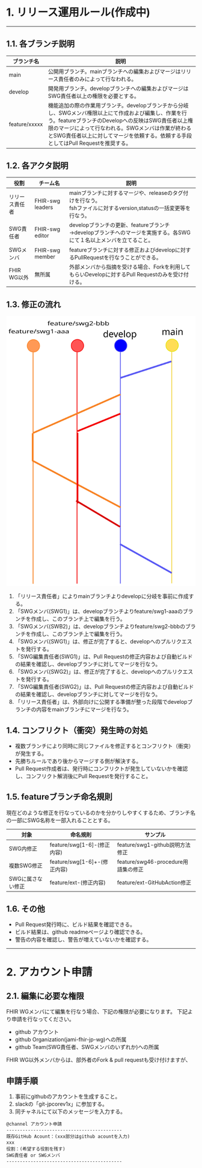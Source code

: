 # 1. リリース運用ルール(作成中)
---

## 1.1. 各ブランチ説明
|ブランチ名|説明|
| --- | ---|
| main | 公開用ブランチ。mainブランチへの編集およびマージはリリース責任者のみによって行なわれる。|
| develop | 開発用ブランチ。developブランチへの編集およびマージはSWG責任者以上の権限を必要とする。|
| feature/xxxxx | 機能追加の際の作業用ブランチ。developブランチから分岐し、SWGメンバ権限以上にて作成および編集し、作業を行う。featureブランチのDevelopへの反映はSWG責任者以上権限のマージによって行なわれる。SWGメンバは作業が終わるとSWG責任者以上に対してマージを依頼する。依頼する手段としてはPull Requestを推奨する。|

## 1.2. 各アクタ説明
|役割|チーム名|説明|
|---|---|---|
|リリース責任者|FHIR-swg leaders|mainブランチに対するマージや、releaseのタグ付けを行なう。<br/>fshファイルに対するversion,statusの一括変更等を行なう。|
|SWG責任者|FHIR-swg editor|developブランチの更新、featureブランチ→developブランチへのマージを実施する。各SWGにて１名以上メンバを立てること。|
|SWGメンバ|FHIR-swg member|featureブランチに対する修正およびdevelopに対するPullRequestを行なうことができる。|
|FHIR WG以外| 無所属 | 外部メンバから指摘を受ける場合、Forkを利用してもらいDevelopに対するPull Requestのみを受け付ける。|

## 1.3. 修正の流れ
![ブランチの流れ](img/branch.svg)
1. 「リリース責任者」によりmainブランチよりdevelopに分岐を事前に作成する。
1. 「SWGメンバ(SWG1)」は、developブランチよりfeature/swg1-aaaのブランチを作成し、このブランチ上で編集を行う。
1. 「SWGメンバ(SWB2)」は、developブランチよりfeature/swg2-bbbのブランチを作成し、このブランチ上で編集を行う。
1. 「SWGメンバ(SWG1)」は、修正が完了すると、developへのプルリクエストを発行する。
1. 「SWG編集責任者(SWG1)」は、Pull Requestの修正内容および自動ビルドの結果を確認し、developブランチに対してマージを行なう。
1. 「SWGメンバ(SWG2)」は、修正が完了すると、developへのプルリクエストを発行する。
1. 「SWG編集責任者(SWG2)」は、Pull Requestの修正内容および自動ビルドの結果を確認し、developブランチに対してマージを行なう。
1. 「リリース責任者」は、外部向けに公開する準備が整った段階でdevelopブランチの内容をmainブランチにマージを行なう。

## 1.4. コンフリクト（衝突）発生時の対処
* 複数ブランチにより同時に同じファイルを修正するとコンフリクト（衝突）が発生する。
* 先勝ちルールであり後からマージする側が解決する。
* Pull Request作成者は、発行時にコンフリクトが発生していないかを確認し、コンフリクト解消後にPull Requestを発行すること。

## 1.5. featureブランチ命名規則
現在どのような修正を行なっているのかを分かりしやすくするため、ブランチ名の一部にSWG名称を一部入れることとする。

|対象| 命名規則 | サンプル |
|---|---|---| 
| SWG内修正 | feature/swg[1-6]-(修正内容) | feature/swg1-github説明方法修正| 
| 複数SWG修正 | feature/swg[1-6]+-(修正内容) | feature/swg46-procedure用語集の修正 |
| SWGに属さない修正 | feature/ext-(修正内容) | feature/ext-GitHubAction修正 |

## 1.6. その他
* Pull Request発行時に、ビルド結果を確認できる。
* ビルド結果は、github readmeページより確認できる。
* 警告の内容を確認し、警告が増えていないかを確認する。

----
# 2. アカウント申請

##  2.1. 編集に必要な権限
FHIR WGメンバにて編集を行なう場合、下記の権限が必要になります。
下記より申請を行なってください。

* github アカウント
* github Organization(jami-fhir-jp-wg)への所属
* github Team(SWG責任者、SWGメンバのいずれか)への所属

FHIR WG以外メンバからは、部外者のFork & pull requestも受け付けますが、

## 申請手順
1. 事前にgithubのアカウントを生成すること。
1. slackの「git-jpcorev1x」に参加する。
1. 同チャネルにて以下のメッセージを入力する。
``` slack
@channel アカウント申請
-------------------------------------------
既存GitHub Acount：(xxx部分はgithub acountを入力)
xxx 
役割：(希望する役割を残す)
SWG責任者 or SWGメンバ
-------------------------------------------
```
